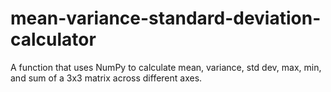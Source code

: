 # mean-variance-standard-deviation-calculator
A function that uses NumPy to calculate mean, variance, std dev, max, min, and sum of a 3x3 matrix across different axes.
